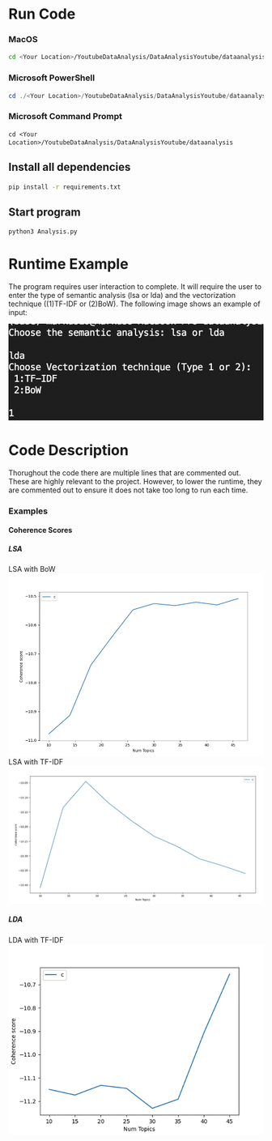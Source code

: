 # Run Code

### MacOS
``` bash
cd <Your Location>/YoutubeDataAnalysis/DataAnalysisYoutube/dataanalysis
```
### Microsoft PowerShell
```powershell
cd ./<Your Location>/YoutubeDataAnalysis/DataAnalysisYoutube/dataanalysis
```
### Microsoft Command Prompt
```command prompt
cd <Your Location>/YoutubeDataAnalysis/DataAnalysisYoutube/dataanalysis
```

## Install all dependencies
``` bash
pip install -r requirements.txt
```

## Start program
```bash
python3 Analysis.py
```

# Runtime Example
The program requires user interaction to complete. It will require the user to enter the type of semantic analysis (lsa or lda) and the vectorization technique ((1)TF-IDF or (2)BoW). The following image shows an example of input:

![Input User](Images/Working_example.png)

# Code Description
Thorughout the code there are multiple lines that are commented out. These are highly relevant to the project. 
However, to lower the runtime, they are commented out to ensure it does not take too long to run each time. 

### Examples
#### Coherence Scores
##### LSA
LSA with BoW
![Coherence Scores BoW LSA](Images/LSA_BoW_Coherence.png)
LSA with TF-IDF
![Coherence Scores TF-IDF LSA](Images/LSA_TF-IDF_UMASS.png)

##### LDA
LDA with TF-IDF
![Coherence Scores TF-IDF LDA](Images/LDA_TF-IDF_UMASS.png)







